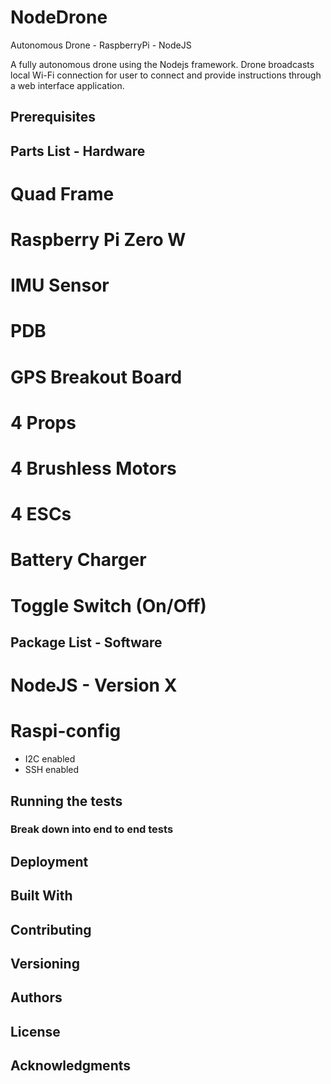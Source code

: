 # NodeDrone

Autonomous Drone - RaspberryPi - NodeJS

A fully autonomous drone using the Nodejs framework. Drone broadcasts local Wi-Fi connection for user to connect and provide instructions through a web interface application. 

## Prerequisites

## Parts List - Hardware
# Quad Frame
# Raspberry Pi Zero W
# IMU Sensor
# PDB
# GPS Breakout Board
# 4 Props
# 4 Brushless Motors
# 4 ESCs
# Battery Charger
# Toggle Switch (On/Off)

## Package List - Software
# NodeJS - Version X
# Raspi-config
- I2C enabled
- SSH enabled

## Running the tests

### Break down into end to end tests

## Deployment

## Built With

## Contributing

## Versioning

## Authors

## License

## Acknowledgments
